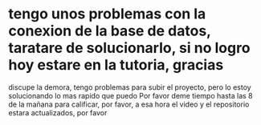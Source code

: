 # tengo unos problemas con la conexion de la base de datos, taratare de solucionarlo, si no logro hoy estare en la tutoria, gracias
discupe la demora, tengo problemas para subir el proyecto, pero lo estoy solucionando lo mas rapido que puedo
Por favor deme tiempo hasta las 8 de la mañana para calificar, por favor, a esa hora el video y el repositorio estara actualizados, por favor
